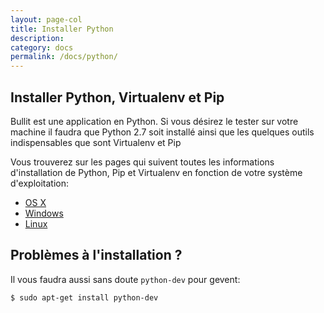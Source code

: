 ```yaml
---
layout: page-col
title: Installer Python
description: 
category: docs
permalink: /docs/python/
---
```


## Installer Python, Virtualenv et Pip

Bullit est une application en Python. Si vous désirez le tester sur votre machine il faudra que Python 2.7 soit installé ainsi que les quelques outils indispensables que sont Virtualenv et Pip

Vous trouverez sur les pages qui suivent toutes les informations d'installation de Python, Pip et Virtualenv en fonction de votre système d'exploitation:

- [OS X](http://docs.python-guide.org/en/latest/starting/install/osx/)
- [Windows](http://docs.python-guide.org/en/latest/starting/install/win/)
- [Linux](http://docs.python-guide.org/en/latest/starting/install/linux/)


## Problèmes à l'installation ?

Il vous faudra aussi sans doute `python-dev` pour gevent:
```
$ sudo apt-get install python-dev
```
